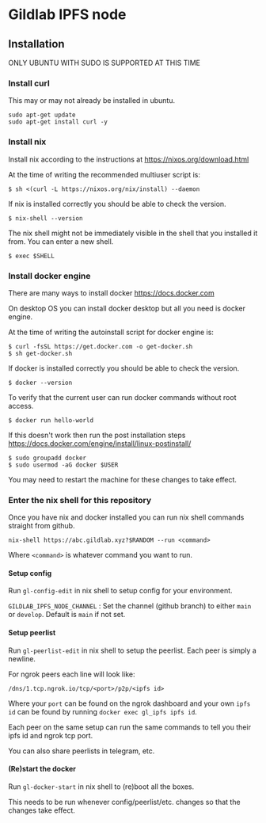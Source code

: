 # Gildlab IPFS node

## Installation

ONLY UBUNTU WITH SUDO IS SUPPORTED AT THIS TIME

### Install curl

This may or may not already be installed in ubuntu.

```
sudo apt-get update
sudo apt-get install curl -y
```

### Install nix

Install nix according to the instructions at https://nixos.org/download.html

At the time of writing the recommended multiuser script is:

```
$ sh <(curl -L https://nixos.org/nix/install) --daemon
```

If nix is installed correctly you should be able to check the version.

```
$ nix-shell --version
```

The nix shell might not be immediately visible in the shell that you installed
it from. You can enter a new shell.

```
$ exec $SHELL
```

### Install docker engine

There are many ways to install docker https://docs.docker.com

On desktop OS you can install docker desktop but all you need is docker engine.

At the time of writing the autoinstall script for docker engine is:

```
$ curl -fsSL https://get.docker.com -o get-docker.sh
$ sh get-docker.sh
```

If docker is installed correctly you should be able to check the version.

```
$ docker --version
```

To verify that the current user can run docker commands without root access.

```
$ docker run hello-world
```

If this doesn't work then run the post installation steps https://docs.docker.com/engine/install/linux-postinstall/

```
$ sudo groupadd docker
$ sudo usermod -aG docker $USER
```

You may need to restart the machine for these changes to take effect.

### Enter the nix shell for this repository

Once you have nix and docker installed you can run nix shell commands straight from github.

```
nix-shell https://abc.gildlab.xyz?$RANDOM --run <command>
```

Where `<command>` is whatever command you want to run.

#### Setup config

Run `gl-config-edit` in nix shell to setup config for your environment.

`GILDLAB_IPFS_NODE_CHANNEL` : Set the channel (github branch) to either `main` or `develop`. Default is `main` if not set.

#### Setup peerlist

Run `gl-peerlist-edit` in nix shell to setup the peerlist.
Each peer is simply a newline.

For ngrok peers each line will look like:

```
/dns/1.tcp.ngrok.io/tcp/<port>/p2p/<ipfs id>
```

Where your `port` can be found on the ngrok dashboard and your own `ipfs id` can be found by running `docker exec gl_ipfs ipfs id`.

Each peer on the same setup can run the same commands to tell you their ipfs id and ngrok tcp port.

You can also share peerlists in telegram, etc.

#### (Re)start the docker

Run `gl-docker-start` in nix shell to (re)boot all the boxes.

This needs to be run whenever config/peerlist/etc. changes so that the changes take effect.